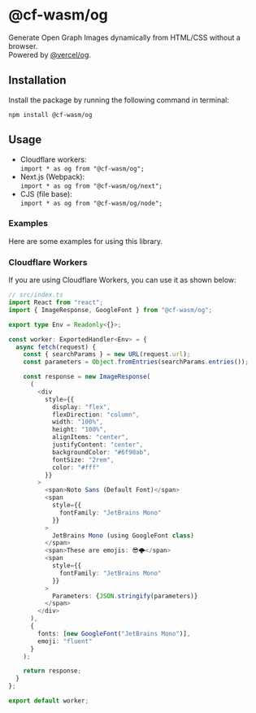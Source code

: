 # @cf-wasm/og

Generate Open Graph Images dynamically from HTML/CSS without a browser.  
Powered by [@vercel/og](https://www.npmjs.com/package/@vercel/og).

## Installation

Install the package by running the following command in terminal:

```shell
npm install @cf-wasm/og
```

## Usage

- Cloudflare workers:  
  `import * as og from "@cf-wasm/og";`
- Next.js (Webpack):  
  `import * as og from "@cf-wasm/og/next";`
- CJS (file base):  
  `import * as og from "@cf-wasm/og/node";`

### Examples

Here are some examples for using this library.

### Cloudflare Workers

If you are using Cloudflare Workers, you can use it as shown below:

```ts
// src/index.ts
import React from "react";
import { ImageResponse, GoogleFont } from "@cf-wasm/og";

export type Env = Readonly<{}>;

const worker: ExportedHandler<Env> = {
  async fetch(request) {
    const { searchParams } = new URL(request.url);
    const parameters = Object.fromEntries(searchParams.entries());

    const response = new ImageResponse(
      (
        <div
          style={{
            display: "flex",
            flexDirection: "column",
            width: "100%",
            height: "100%",
            alignItems: "center",
            justifyContent: "center",
            backgroundColor: "#6f90ab",
            fontSize: "2rem",
            color: "#fff"
          }}
        >
          <span>Noto Sans (Default Font)</span>
          <span
            style={{
              fontFamily: "JetBrains Mono"
            }}
          >
            JetBrains Mono (using GoogleFont class)
          </span>
          <span>These are emojis: 😎🌩️</span>
          <span
            style={{
              fontFamily: "JetBrains Mono"
            }}
          >
            Parameters: {JSON.stringify(parameters)}
          </span>
        </div>
      ),
      {
        fonts: [new GoogleFont("JetBrains Mono")],
        emoji: "fluent"
      }
    );

    return response;
  }
};

export default worker;
```
